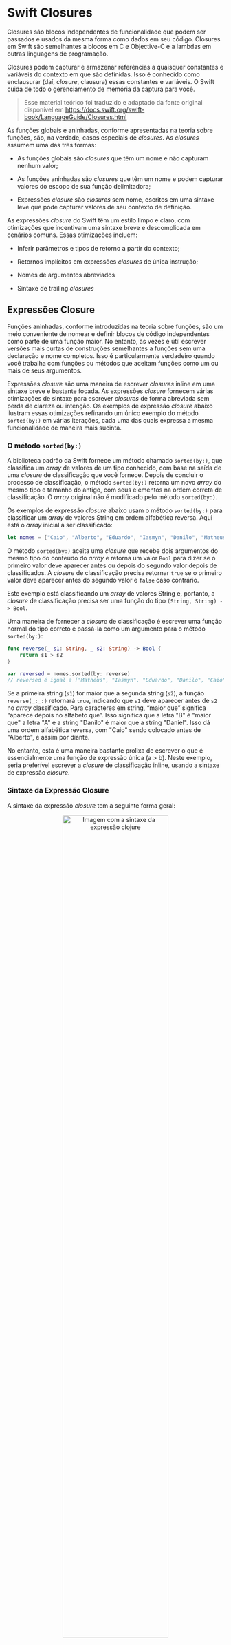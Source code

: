 # Swift Closures

Closures são blocos independentes de funcionalidade que podem ser passados e usados da mesma forma como dados em seu código. Closures em Swift são semelhantes a blocos em C e Objective-C e a lambdas em outras linguagens de programação.

Closures podem capturar e armazenar referências a quaisquer constantes e variáveis do contexto em que são definidas. Isso é conhecido como enclausurar (daí, _closure_, clausura) essas constantes e variáveis. O Swift cuida de todo o gerenciamento de memória da captura para você.

> Esse material teórico foi traduzido e adaptado da fonte original disponível em https://docs.swift.org/swift-book/LanguageGuide/Closures.html

As funções globais e aninhadas, conforme apresentadas na teoria sobre funções, são, na verdade, casos especiais de _closures_. As _closures_ assumem uma das três formas:

* As funções globais são _closures_ que têm um nome e não capturam nenhum valor;

* As funções aninhadas são _closures_ que têm um nome e podem capturar valores do escopo de sua função delimitadora;

* Expressões _closure_ são _closures_ sem nome, escritos em uma sintaxe leve que pode capturar valores de seu contexto de definição.

As expressões _closure_ do Swift têm um estilo limpo e claro, com otimizações que incentivam uma sintaxe breve e descomplicada em cenários comuns. Essas otimizações incluem:

* Inferir parâmetros e tipos de retorno a partir do contexto;

* Retornos implícitos em  expressões _closures_ de única instrução;

* Nomes de argumentos abreviados

* Sintaxe de trailing _closures_

## Expressões Closure

Funções aninhadas, conforme introduzidas na teoria sobre funções, são um meio conveniente de nomear e definir blocos de código independentes como parte de uma função maior. No entanto, às vezes é útil escrever versões mais curtas de construções semelhantes a funções sem uma declaração e nome completos. Isso é particularmente verdadeiro quando você trabalha com funções ou métodos que aceitam funções como um ou mais de seus argumentos.

Expressões _closure_ são uma maneira de escrever _closures_ inline em uma sintaxe breve e bastante focada. As expressões _closure_ fornecem várias otimizações de sintaxe para escrever _closures_ de forma abreviada sem perda de clareza ou intenção. Os exemplos de expressão _closure_ abaixo ilustram essas otimizações refinando um único exemplo do método `sorted(by:)` em várias iterações, cada uma das quais expressa a mesma funcionalidade de maneira mais sucinta.

### O método `sorted(by:)`

A biblioteca padrão da Swift fornece um método chamado `sorted(by:)`, que classifica um _array_ de valores de um tipo conhecido, com base na saída de uma _closure_ de classificação que você fornece. Depois de concluir o processo de classificação, o método `sorted(by:)` retorna um novo _array_ do mesmo tipo e tamanho do antigo, com seus elementos na ordem correta de classificação. O _array_ original não é modificado pelo método `sorted(by:)`.

Os exemplos de expressão _closure_ abaixo usam o método `sorted(by:)` para classificar um _array_ de valores String em ordem alfabética reversa. Aqui está o _array_ inicial a ser classificado:

``` swift
let nomes = ["Caio", "Alberto", "Eduardo", "Iasmyn", "Danilo", "Matheus"]
```

O método `sorted(by:)` aceita uma _closure_ que recebe dois argumentos do mesmo tipo do conteúdo do _array_ e retorna um valor `Bool` para dizer se o primeiro valor deve aparecer antes ou depois do segundo valor depois de classificados. A _closure_ de classificação precisa retornar `true` se o primeiro valor deve aparecer antes do segundo valor e `false` caso contrário.

Este exemplo está classificando um _array_ de valores String e, portanto, a _closure_ de classificação precisa ser uma função do tipo `(String, String) -> Bool`.

Uma maneira de fornecer a _closure_ de classificação é escrever uma função normal do tipo correto e passá-la como um argumento para o método `sorted(by:)`:

``` swift
func reverse(_ s1: String, _ s2: String) -> Bool {
    return s1 > s2
}

var reversed = nomes.sorted(by: reverse)
// reversed é igual a ["Matheus", "Iasmyn", "Eduardo", "Danilo", "Caio", "Alberto"]
```

Se a primeira string (`s1`) for maior que a segunda string (`s2`), a função `reverse(_:_:)` retornará `true`, indicando que `s1` deve aparecer antes de `s2` no _array_ classificado. Para caracteres em string, “maior que” significa “aparece depois no alfabeto que”. Isso significa que a letra "B" é "maior que" a letra "A" e a string "Danilo" é maior que a string "Daniel". Isso dá uma ordem alfabética reversa, com "Caio" sendo colocado antes de "Alberto", e assim por diante.

No entanto, esta é uma maneira bastante prolixa de escrever o que é essencialmente uma função de expressão única (a > b). Neste exemplo, seria preferível escrever a _closure_ de classificação inline, usando a sintaxe de expressão _closure_.

### Sintaxe da Expressão Closure

A sintaxe da expressão _closure_ tem a seguinte forma geral:

<p align="center">
<img alt="Imagem com a sintaxe da expressão clojure" src="https://github.com/zup-academy/materiais-publicos-treinamentos/blob/main/explorando-o-mundo-ios/imagens/urlsession-teoria-_closures_-sintaxe-expressao-_closure_.png?raw=true" width="70%" />
</p>

Os parâmetros na sintaxe da expressão _closure_ podem ser parâmetros de entrada e saída, mas não podem ter um valor padrão. Parâmetros variadic podem ser usados ​​se você nomear o parâmetro variadic. As tuplas também podem ser usadas como tipos de parâmetro e tipos de retorno.

O exemplo abaixo mostra uma versão da expressão _closure_ da função `reverse(_:_:)` acima:

``` swift
reversed = nomes.sorted(by: { (s1: String, s2: String) -> Bool in
    return s1 > s2
})
```

Observe que a declaração de parâmetros e o tipo de retorno para essa _closure_ inline é idêntica à declaração da função `reverse(_:_:)`. Em ambos os casos, é escrito como `(s1: String, s2: String) -> Bool`. No entanto, para a expressão _closure_ inline, os parâmetros e o tipo de retorno são escritos dentro das chaves, não fora delas.

O início do corpo da _closure_ é introduzido pela palavra-chave `in`. Esta palavra-chave indica que a definição dos parâmetros e tipo de retorno da _closure_ foi concluída e o corpo da _closure_ está prestes a começar.

Como o corpo da _closure_ é tão curto, pode até ser escrito em uma única linha:

``` swift
reversed = nomes.sorted(by: { (s1: String, s2: String) -> Bool in return s1 > s2 } )
```

Isso ilustra que a chamada geral para o método `sorted(by:)` permaneceu a mesma. Um par de parênteses ainda envolve todo o argumento do método. No entanto, esse argumento agora é uma _closure_ inline.

### Inferindo tipo a partir do contexto

Como a _closure_ de classificação é passada como um argumento para um método, o Swift pode inferir os tipos de seus parâmetros e o tipo do valor que ele retorna. O método `sorted(by:)` está sendo chamado em um _array_ de strings, então seu argumento deve ser uma função do tipo `(String, String) -> Bool`. Isso significa que os tipos `(String, String)` e `Bool` não precisam ser escritos como parte da definição da expressão _closure_. Como todos os tipos podem ser inferidos, a seta de retorno `(->)` e os parênteses ao redor dos nomes dos parâmetros também podem ser omitidos:

``` swift
reversed = nomes.sorted(by: { s1, s2 in return s1 > s2 } )
```

É sempre possível inferir os tipos de parâmetro e o tipo de retorno ao passar uma _closure_ para uma função ou método como uma expressão _closure_ inline. Como resultado, você nunca precisa escrever uma _closure_ inline em sua forma completa quando a _closure_ é usada como uma função ou argumento de método.

No entanto, você ainda pode tornar os tipos explícitos, se desejar, e isso é recomendável se evitar ambiguidade para os leitores de seu código. No caso do método `sorted(by:)`, o propósito da _closure_ é claro pelo fato de que a classificação está ocorrendo, e é seguro para um leitor assumir que a _closure_ provavelmente está funcionando com valores String, porque está auxiliando a classificação de um _array_ de strings.

### Retornos implícitos em expressões _closure_ de única instrução

Expressão _closure_ de única instrução podem retornar implicitamente o resultado de sua expressão omitindo a palavra-chave `return` de sua declaração, como nesta versão do exemplo anterior:


``` swift
reversed = nomes.sorted(by: { s1, s2 in s1 > s2 } )
```

Aqui, o tipo da função que define o argumento do método `sorted(by:)` deixa claro que um valor `Bool` deve ser retornado pela _closure_. Como o corpo da _closure_ contém uma única expressão `(s1 > s2)` que retorna um valor `Bool`, não há ambiguidade e a palavra-chave `return` pode ser omitida.

### Nomes de argumento abreviados

O Swift fornece automaticamente nomes de argumentos abreviados para _closures_ inline, que podem ser usados ​​para se referir aos valores dos argumentos da _closure_ pelos nomes `$0`, `$1`, `$2` e assim por diante.

Se você usar esses nomes de argumento abreviados em sua expressão de _closure_, poderá omitir a lista de argumentos da _closure_ de sua definição. O tipo dos nomes dos argumentos abreviados é inferido do tipo de função esperado, e o argumento abreviado de número mais alto que você usa determina o número de argumentos que a _closure_ usa. A palavra-chave `in` também pode ser omitida, porque a expressão _closure_ é composta inteiramente apenas de seu corpo:

``` swift
reversed = nomes.sorted(by: { $0 > $1 } )
```

Aqui, `$0` e `$1` referem-se ao primeiro e segundo argumentos `String` da _closure_. Como `$1` é o argumento abreviado com o número mais alto, entende-se que a _closure_ leva dois argumentos. Como a função `sorted(by:)` aqui espera um encerramento cujos argumentos são strings, os argumentos abreviados `$0` e `$1` são ambos do tipo String.

### Métodos de Operador _(Opetator Methods)_

Na verdade, existe uma maneira ainda mais curta de escrever a expressão _closure_ acima. O tipo `String` do Swift define sua implementação específica de string do operador **maior que** (`>`) como um método que possui dois parâmetros do tipo `String` e retorna um valor do tipo `Bool`. Isso corresponde exatamente ao tipo de método necessário para o método `sorted(by:)`. Portanto, você pode simplesmente passar o operador **maior que**, e o Swift inferirá que você deseja usar sua implementação específica de string:

``` swift
reversed = nomes.sorted(by: >)
```

## Trailing Closures

Se você precisar passar uma expressão _closure_ para uma função como o argumento final da função e a expressão _closure_ for longa, pode ser útil escrevê-la com a sintaxe de _trailing_. Você escreve uma trailing _closure_ após os parênteses da chamada de função, mesmo que a trailing _closure_ ainda seja um argumento para a função. Ao usar a sintaxe de trailing _closure_, você não escreve o rótulo do argumento para a primeira _closure_ como parte da chamada de função. Uma chamada de função pode incluir várias _trailing closure_; no entanto, os primeiros exemplos abaixo usam uma única _trailing closure_.

``` swift
func umaFuncaoQueRecebeUmaClosure(_closure_: () -> Void) {
    // o corpo da função vai aqui
}

// Veja como você chama essa função sem usar sintaxe de trailing _closure_:

umaFuncaoQueRecebeUmaClosure(_closure_: {
    // o corpo da _closure_ vai aqui
})

// Veja como você chama essa função com uma trailing _closure_:

umaFuncaoQueRecebeUmaClosure() {
    // o corpo da _closure_ final vai aqui
}
```

A _closure_ de classificação de string da seção acima pode ser escrito fora dos parênteses do método `sorted(by:)` como uma _trailing closure_:

``` swift
reversed = nomes.sorted() { $0 > $1 }
```

Se uma expressão _closure_ for fornecida como o único argumento da função ou método e você fornecer essa expressão como uma _trailing closure_, não será necessário escrever um par de parênteses `()` após o nome da função ou do método ao chamar a função:

``` swift
reversed = nomes.sorted { $0 > $1 }
```

_Trailing_ _closures_ são mais úteis quando a _closure_ é suficientemente longa para que não seja possível escrevê-la inline em uma única linha. Por exemplo, o tipo `Array` do Swift tem um método `map(_:)`, que usa uma expressão _closure_ como seu único argumento. A _closure_ é chamada uma vez para cada item no _array_ e retorna um valor mapeado alternativo (possivelmente de algum outro tipo) para esse item. Você especifica a natureza do mapeamento e o tipo do valor retornado escrevendo o código na _closure_ que você passa para `map(_:)`.

Depois de aplicar a _closure_ fornecida a cada elemento do _array_, o método `map(_:)` retorna um novo _array_ contendo todos os novos valores mapeados, na mesma ordem de seus valores correspondentes no _array_ original.

Veja como você pode usar o método `map(_:)` com uma _trailing closure_ para converter um _array_ de valores `Int` em um _array_ de valores `String`. O _array_ `[16, 58, 510]` é usado para criar o novo _array_ `["UmSeis", "CincoOito", "CincoUmZero"]`:

``` swift
let digitos = [
    0: "Zero", 1: "Um", 2: "Dois", 3: "Três", 4: "Quatro",
    5: "Cinco", 6: "Seis", 7: "Sete", 8: "Oito", 9: "Nove"
]

let numeros = [16, 58, 510]
```

O código acima cria um dicionário de mapeamentos entre os dígitos inteiros e as versões de seus nomes em português. Também define um _array_ de inteiros, prontos para serem convertidos em strings.

Agora você pode usar o _array_ de números para criar um _array_ de valores String, passando uma expressão _closure_ para o método _map(_:)_ do array como uma _trailing closure_:

``` swift
let strings = numeros.map { (numero) -> String in
    var numero = numero
    var saida = ""
    
    repeat {
        saida = digitos[numero % 10]! + saida
        numero /= 10
    } while numero > 0
    
    return saida
}
// as strings são inferidas como sendo do tipo [String]
// seu valor é ["UmSeis", "CincoOito", "CincoUmZero"]
```

O método `map(_:)` chama a expressão _closure_ uma vez para cada item no _array_. Você não precisa especificar o tipo do parâmetro de entrada da _closure_, número, porque o tipo pode ser inferido a partir dos valores no _array_ a ser mapeado.

Neste exemplo, a variável número é inicializada com o valor do parâmetro número da _closure_, para que o valor possa ser modificado dentro do corpo da _closure_. (Os parâmetros para funções e _closures_ são sempre constantes.) A expressão _closure_ também especifica um tipo de retorno de `String`, para indicar o tipo que será armazenado no _array_ de saída.

A expressão _closure_ cria uma string chamada saida toda vez que é chamada. Ele calcula o último dígito do número usando o operador restante `(numero % 10)` e usa esse dígito para procurar uma _string_ apropriada no dicionário `digitos`. A _closure_ pode ser usada para criar uma representação de _string_ de qualquer número inteiro maior que zero.

> NOTA: A chamada para o subscrito do dicionário `digitos` (`digitos[]`) é seguida por um ponto de exclamação (`!`), porque os subscritos do dicionário retornam um valor opcional para indicar que a pesquisa no dicionário pode falhar se a chave não existir. No exemplo acima, é garantido que o `numero % 10` sempre será uma chave de subscrito válida para o dicionário `digitos` e, portanto, um ponto de exclamação é usado para forçar o _unwrapping_ do valor `String` armazenado no valor de retorno opcional do subscrito.

A _string_ recuperada do dicionário `digitos` é adicionada à frente da saída, construindo efetivamente uma versão _string_ do número ao contrário. (A expressão `numero % 10` dá um valor de `6` para `16`, `8` para `58` e `0` para `510`.)

A variável numérica é então dividida por `10`. Como é um número inteiro, é arredondado para baixo durante a divisão, então `16` se torna `1`, `58` se torna `5` e `510` se torna `51`.

O processo é repetido até que o número seja igual a `0`, ponto em que a _string_ de saída é retornada pela _closure_ e adicionada ao _array_ de saída pelo método `map(_:)`.

O uso da sintaxe de _trailing closures_ no exemplo acima encapsula perfeitamente a funcionalidade da _closure_ imediatamente após a função que a _closure_ suporta, sem a necessidade de envolver toda a _closure_ dentro dos parênteses externos do método `map(_:)`.

Se uma função tiver várias _closures_, você omite o rótulo do argumento para a primeira _trailing closure_ e rotula as _trailing closures_ restantes. Por exemplo, a função abaixo carrega uma imagem para uma galeria de fotos:

``` swift
func carregaFoto(do servidor: Servidor, 
                completionHandler: (Imagem) -> Void,
                failureHandler: () -> Void) {
    if let foto = download("photo.jpg", do: servidor) {
        completionHandler(foto)
    } else {
        failureHandler()
    }
}
```

Ao chamar essa função para carregar uma imagem, você fornece duas _closures_. A primeira é um manipulador de completude, para o caso de sucesso, que exibe uma imagem após um download. A segunda _closure_ é um manipulador de erros que exibe um erro para o usuário.

``` swift
carregaFoto(do: servidor) { foto in
    algumaView.imagem = foto

} failureHandler: {
    print("Não foi possível baixar a próxima foto.")
}
```

Neste exemplo, a função `carregaFoto(do:completionHandler:failureHandler:)` despacha sua tarefa de download em uma _thread_ secundária e chama um dos dois manipuladores de conclusão quando a tarefa de download é concluída. Escrever a função dessa maneira permite separar claramente o código responsável por lidar com uma falha de download do código que atualiza a interface do usuário após um download bem-sucedido, em vez de usar apenas uma _closure_ que lida com ambas as circunstâncias.

## Capturando valores

Uma _closure_ pode capturar constantes e variáveis ​​do contexto ao rodar da qual é definida. A _closure_ pode então se referir e modificar os valores dessas constantes e variáveis ​​de dentro de seu corpo, mesmo que o escopo original que definiu as constantes e variáveis ​​não exista mais.

Em Swift, a forma mais simples de _closure_ que pode capturar valores é uma função aninhada, escrita dentro do corpo de outra função. Uma função aninhada pode capturar qualquer um dos argumentos de sua função externa e também pode capturar quaisquer constantes e variáveis ​​definidas na função externa.

Aqui está um exemplo de uma função chamada `getIncrementador`, que contém uma função aninhada chamada `incrementador`. A função `incrementador()` aninhada captura dois valores, `total` e `padraoDeIncremento`, de seu contexto. Depois de capturar esses valores, `incrementador` é retornado por `getIncrementador` como uma _closure_ que incrementa `total` por `padraoDeIncremento` cada vez que é chamada.

``` swift
func getIncrementador(para padraoDeIncremento: Int) -> () -> Int {
    var total = 0
    
    func incrementador() -> Int {
        total += padraoDeIncremento
        return total
    }

    return incrementador
}
```

O tipo de retorno de `getIncrementador` é `() -> Int`. Isso significa que ele retorna uma função, em vez de um valor simples. A função que ele retorna não tem parâmetros e retorna um valor `Int` toda vez que é chamada.

A função `getIncrementador(para:)` define uma variável inteira chamada `total`, para armazenar o total corrente atual do incrementador que será retornado. Esta variável é inicializada com um valor de `0`.

A função `getIncrementador(para:)` tem um único parâmetro `Int` com um rótulo de argumento de `para` e um nome de parâmetro de `padraoDeIncremento`. O valor do argumento passado para este parâmetro especifica quanto `total` deve ser incrementado cada vez que a função incrementadora retornada é chamada. A função `getIncrementador` define uma função aninhada chamada `incrementador`, que executa o incremento real. Essa função simplesmente adiciona um valor a `total` e retorna o resultado.

Quando considerada isoladamente, a função `incrementador()` aninhada pode parecer incomum:

``` swift
func incrementador() -> Int {
    total += padraoDeIncremento
    return total
}
```

A função `incrementador()` não possui nenhum parâmetro e, ainda assim, refere-se a `total` e `padraoDeIncremento` de dentro do corpo da função. Ele faz isso capturando uma referência a `total` e a `padraoDeIncremento` da função e usando-os dentro de seu próprio corpo de função. Capturar por referência garante que `total` e `padraDeIncremento` não desapareçam quando a chamada para `getIncrementador` terminar e também garante que `total` esteja disponível na próxima vez que a função `incrementador` for chamada.

>Nota: Como uma otimização, o Swift pode, em vez disso, capturar e armazenar uma cópia de um valor se esse valor não for alterado por uma _closure_ e se o valor não for alterado após a criação da _closure_.
>
>O Swift também lida com todo o gerenciamento de memória envolvido na eliminação de variáveis ​​quando elas não são mais necessárias.

Aqui está um exemplo de `getIncrementador` em ação:

``` swift
let incrementaPorDez = getIncrementador(para: 10)
```

Este exemplo define uma constante chamada `incrementaPorDez` para se referir a uma função incrementadora que adiciona `10` à sua variável `total` cada vez que é chamada. Chamar a função várias vezes mostra esse comportamento em ação:

``` swift
incrementaPorDez()
// retorna um valor de 10
incrementaPorDez()
// retorna um valor de 20
incrementaPorDez()
// retorna um valor de 30
```

Se você criar um segundo incrementador, ele terá sua própria referência armazenada para uma nova variável `total` separada:

``` swift
let incrementaPorSete = getIncrementador(para: 7)
incrementaPorSete()
// retorna um valor de 7
```

Chamar o incrementador original (`incrementaPorDez`) novamente continua a incrementar sua própria variável `total` e não afeta a variável capturada por `incrementaPorSete`:

``` swift
incrementaPorDez()
// retorna um valor de 40
```

>Nota: Se você atribuir uma _closure_ a uma propriedade de uma instância de classe e a _closure_ capturar essa instância referindo-se à instância ou a seus membros, você criará um forte ciclo de referência entre a _closure_ e a instância. O Swift usa listas de captura _(capture lists)_ para quebrar esses fortes ciclos de referência. Para obter mais informações, consulte [Ciclos de referência fortes para Closures](https://docs.swift.org/swift-book/LanguageGuide/AutomaticReferenceCounting.html#ID56).

## Closures são tipos referência

No exemplo acima, `incrementaPorSete` e `incrementaPorDez` são constantes, mas as _closures_ a que essas constantes se referem ainda são capazes de incrementar as variáveis `total` que capturaram. Isso ocorre porque funções e _closures_ são tipos referência.

Sempre que você atribui uma função ou _closure_ a uma constante ou variável, na verdade está configurando essa constante ou variável para ser uma referência à função ou _closure_. No exemplo acima, é a escolha da _closure_ a que `incrementaPorDez` se refere que é constante, e não o conteúdo da própria _closure_.

Isso também significa que, se você atribuir uma _closure_ a duas constantes ou variáveis ​​diferentes, ambas as constantes ou variáveis ​​se referirão à mesma _closure_.

``` swift
let tambemIncrementaPorDez = incrementaPorDez
tambemIncrementaPorDez()
// retorna um valor de 50

incrementaPorDez()
// retorna um valor de 60
```

O exemplo acima mostra que chamar `tambemIncrementaPorDez` é o mesmo que chamar `incrementaPorDez`. Como ambos se referem a mesma _closure_, ambos incrementam e retornam o mesmo total corrente.

## Escape de _closures_

Diz-se que uma _closure_ escapa _(escaping)_ de uma função quando a _closure_ é passada como um argumento para a função, mas é chamada após o retorno da função. Ao declarar uma função que aceita uma _closure_ como um de seus parâmetros, você pode escrever `@escaping` antes do tipo do parâmetro para indicar que a _closure_ pode escapar.

Uma maneira de uma _closure_ escapar é sendo armazenado em uma variável definida fora da função. Por exemplo, muitas funções que iniciam uma operação assíncrona usam um argumento de _closure_ como um _handler_. A função retorna após iniciar a operação, mas a _closure_ não é chamada até que a operação seja concluída - a _closure_ precisa escapar, para ser chamada posteriormente. Por exemplo:

``` swift
var completionHandlers: [() -> Void] = []

func umaFuncaoComEscapingClosure(completionHandler: @escaping () -> Void) {
    completionHandlers.append(completionHandler)
}
```

A função `umaFuncaoComEscapingClosure(_:)` usa uma _closure_ como seu argumento e o adiciona a um _array_ declarado fora da função. Se você não marcasse o parâmetro desta função com `@escaping`, obteria um erro de tempo de compilação.

Uma _escaping closure_ que se refere a `self` precisa de consideração especial se `self` se referir a uma instância de uma classe. Capturar `self` em uma _escaping closure_ facilita a criação acidental de um forte ciclo de referência _(strong reference cycle)_. Para obter informações sobre ciclos de referência, consulte [Contagem automática de referências](https://docs.swift.org/swift-book/LanguageGuide/AutomaticReferenceCounting.html).

Normalmente, uma _closure_ captura variáveis ​​implicitamente usando-as no corpo da _closure_, mas neste caso você precisa ser explícito. Se você quiser capturar `self`, escreva `self` explicitamente ao usá-lo ou inclua `self` na lista de captura da _closure_. Escrever `self` explicitamente permite que você expresse sua intenção e o lembra de confirmar que não há um ciclo de referências. Por exemplo, no código abaixo, a _closure_ passada para `umaFuncaoComEscapingClosure(_:)` refere-se explicitamente a `self`. Em contraste, a _closure_ passada para `umaFuncaoComNonEscapingClosure(_:)` é uma _closure_ sem escape, o que significa que ela pode se referir `self` implicitamente.

``` swift
func umaFuncaoComNonEscapingClosure(_closure_: () -> Void) {
    _closure_()
}

class AlgumaClasse {
    var x = 10
    func fazAlgo() {
        umaFuncaoComEscapingClosure { self.x = 100 }
        umaFuncaoComNonEscapingClosure { x = 200 }
    }
}

let instancia = AlgumaClasse()
instancia.fazAlgo()
print(instancia.x)
// Imprime "200"

completionHandlers.first?()
print(instancia.x)
// Imprime "100"
```

Aqui está uma versão de `fazAlgo()` que captura `self` incluindo-o na lista de captura da _closure_ e, em seguida, refere-se a `self` implicitamente:

``` swift
class AlgumaOutraClasse {
    var x = 10
    func fazerAlgo() {
        umaFuncaoComEscapingClosure { [self] in x = 100 }
        umaFuncaoComNonEscapingClosure { x = 200 }
    }
}
```

Se `self` for uma instância de uma `struct` ou `enum`, você sempre poderá se referir a `self` implicitamente. No entanto, um _escaping closure_ não pode capturar uma referência mutável a `self` quando `self` é uma instância de uma _struct_ ou uma _enum_. _Structs_ e _enums_ não permitem mutabilidade compartilhada.

``` swift
struct AlgumaStruct {
    var x = 10
    mutating func fazAlgo() {
        umaFuncaoComNonEscapingClosure { x = 200 } // Ok
        umaFuncaoComEscapingClosure { x = 100 } // Erro
    }
}
```

A chamada para a função `umaFuncaoComEscapingClosure` no exemplo acima é um erro porque está dentro de uma _mutating func_, então `self` é mutável. Isso viola a regra de que as _escaping closures_ não podem capturar uma referência mutável a `self` para _structs_.
